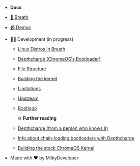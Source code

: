 - **Docs**

- [🐧 Breath](/)
- [📹 Demos](/demos)
- 👨‍💻 Development (in progress)
    - [Linux Distros in Breath](/distros)
    - [Depthcharge (ChromeOS's Bootloader)](/depthcharge)
    - [File Structure](/file_structure)
    - [Building the kernel](/kernel)
    - [Limitations](/limitations)
    - [Upstream](/upstream)
    - [Bootlogo](/bootlogo)

        🌐 **Further reading**

    - [Depthcharge (from a person who knows it)](https://libreboot.org/docs/depthcharge/#booting-from-different-mediums)
    - [Info about chain-loading bootloaders with Depthcharge](https://github.com/nh2/chrubuntu-anyos)
    - [Building the stock ChromeOS Kernel](https://github.com/yusefnapora/pixelbook-linux)

- Made with ❤️ by MilkyDeveloper